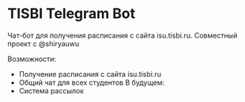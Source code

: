 # TISBI Telegram Bot

Чат-бот для получения расписания с сайта isu.tisbi.ru. Совместный проект с @shiryauwu

Возможности:
- Получение расписания с сайта isu.tisbi.ru
- Общий чат для всех студентов
В будущем:
- Система рассылок
